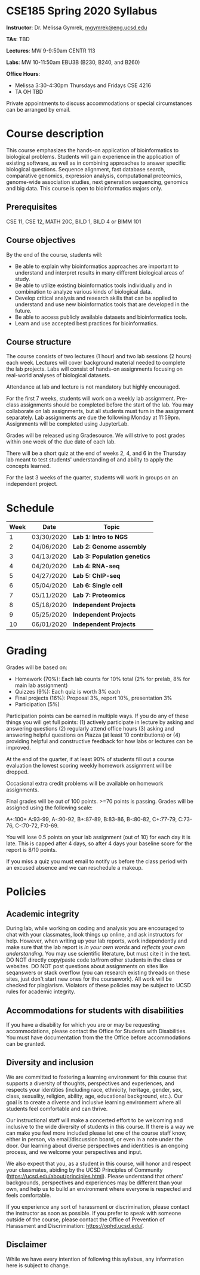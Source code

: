 # CSE185 Spring 2020 Syllabus

**Instructor**: Dr. Melissa Gymrek, mgymrek@eng.ucsd.edu

**TAs**: TBD

**Lectures**: MW 9-9:50am CENTR 113

**Labs**: MW 10-11:50am EBU3B (B230, B240, and B260)

**Office Hours**:
* Melissa 3:30-4:30pm Thursdays and Fridays CSE 4216
* TA OH TBD

Private appointments to discuss accommodations or special circumstances can be arranged by email.

# Course description
This course emphasizes the hands-on application of bioinformatics to biological problems. Students will gain experience in the application of existing software, as well as in combining approaches to answer specific biological questions. Sequence alignment, fast database search, comparative genomics, expression analysis, computational proteomics, genome-wide association studies, next generation sequencing, genomics and big data. This course is open to bioinformatics majors only.

## Prerequisites
CSE 11, CSE 12, MATH 20C, BILD 1, BILD 4 or BIMM 101

## Course objectives
By the end of the course, students will:

* Be able to explain why bioinformatics approaches are important to understand and interpret results in many different biological areas of study.
* Be able to utilize existing bioinformatics tools individually and in combination to analyze various kinds of biological data.
* Develop critical analysis and research skills that can be applied to understand and use new bioinformatics tools that are developed in the future.
* Be able to access publicly available datasets and bioinformatics tools.
* Learn and use accepted best practices for bioinformatics.

## Course structure
The course consists of two lectures (1 hour) and two lab sessions (2 hours) each week. 
Lectures will cover background material needed to complete the lab projects. Labs will consist of hands-on assignments focusing on real-world analyses of biological datasets.

Attendance at lab and lecture is not mandatory but highly encouraged.

For the first 7 weeks, students will work on a weekly lab assignment. Pre-class assignments should be completed before the start of the lab. You may collaborate on lab assignments, but all students must turn in the assignment separately. Lab assignments are due the following Monday at 11:59pm. Assignments will be completed using JupyterLab.

Grades will be released using Gradesource. We will strive to post grades within one week of the due date of each lab.

There will be a short quiz at the end of weeks 2, 4, and 6 in the Thursday lab meant to test students' understanding of and ability to apply the concepts learned.

For the last 3 weeks of the quarter, students will work in groups on an independent project.

# Schedule

| Week | Date | Topic |
|----------|----------|-------|
| 1 | 03/30/2020 | **Lab 1: Intro to NGS** |
| 2 | 04/06/2020 | **Lab 2: Genome assembly** |
| 3 | 04/13/2020 | **Lab 3: Population genetics** | 
| 4 | 04/20/2020 | **Lab 4: RNA-seq** | 
| 5 | 04/27/2020 | **Lab 5: ChIP-seq** | 
| 6 | 05/04/2020 | **Lab 6: Single cell** | 
| 7 | 05/11/2020 | **Lab 7: Proteomics** | 
| 8 | 05/18/2020 | **Independent Projects** |
| 9 | 05/25/2020 | **Independent Projects** |
| 10 | 06/01/2020 | **Independent Projects** |

# Grading
Grades will be based on:

* Homework (70%): Each lab counts for 10% total (2% for prelab, 8% for main lab assignment)
* Quizzes (9%): Each quiz is worth 3% each
* Final projects (16%): Proposal 3%, report 10%, presentation 3%
* Participation (5%)

Participation points can be earned in multiple ways. If you do any of these things you will get full points: (1) actively participate in lecture by asking and answering questions (2) regularly attend office hours (3) asking and answering helpful questions on Piazza (at least 10 contributions) or (4) providing helpful and constructive feedback for how labs or lectures can be improved.

At the end of the quarter, if at least 90% of students fill out a course evaluation the lowest scoring weekly homework assignment will be dropped.

Occasional extra credit problems will be available on homework assignments.

Final grades will be out of 100 points. >=70 points is passing. Grades will be assigned using the following scale:

A+:100+
A:93-99, A-:90-92,
B+:87-89, B:83-86, B-:80-82,
C+:77-79, C:73-76, C-:70-72,
F:0-69.

You will lose 0.5 points on your lab assignment (out of 10) for each day it is late. This is capped after 4 days, so after 4 days your baseline score for the report is 8/10 points.

If you miss a quiz you must email to notify us before the class period with an excused absence and we can reschedule a makeup.

# Policies

## Academic integrity
During lab, while working on coding and analysis you are encouraged to chat with your classmates, look things up online, and ask instructors for help. However, when writing up your lab reports, work independently and make sure that the lab report is *in your own words* and *reflects your own understanding*. You may use scientific literature, but must cite it in the text. DO NOT directly copy/paste code to/from other students in the class or websites. DO NOT post questions about assignments on sites like seqanswers or stack overflow (you can research existing threads on these sites, just don't start new ones for the coursework). All work will be checked for plagiarism. Violators of these policies may be subject to UCSD rules for academic integrity.

## Accommodations for students with disabilities
If you have a disability for which you are or may be requesting accommodations, please contact the Office for Students with Disabilities.  You must have documentation from the the Office before accommodations can be granted.

## Diversity and inclusion
We are committed to fostering a learning environment for this course that supports a diversity of thoughts, perspectives and experiences, and respects your identities (including race, ethnicity, heritage, gender, sex, class, sexuality, religion, ability, age, educational background, etc.).  Our goal is to create a diverse and inclusive learning environment where all students feel comfortable and can thrive. 

Our instructional staff will make a concerted effort to be welcoming and inclusive to the wide diversity of students in this course.  If there is a way we can make you feel more included please let one of the course staff know, either in person, via email/discussion board, or even in a note under the door.  Our learning about diverse perspectives and identities is an ongoing process, and we welcome your perspectives and input.  

We also expect that you, as a student in this course, will honor and respect your classmates, abiding by the UCSD Principles of Community (https://ucsd.edu/about/principles.html).  Please understand that others’ backgrounds, perspectives and experiences may be different than your own, and help us to build an environment where everyone is respected and feels comfortable.

If you experience any sort of harassment or discrimination, please contact the instructor as soon as possible.   If you prefer to speak with someone outside of the course, please contact the Office of Prevention of Harassment and Discrimination: https://ophd.ucsd.edu/. 

## Disclaimer
While we have every intention of following this syllabus, any information here is subject to change.
